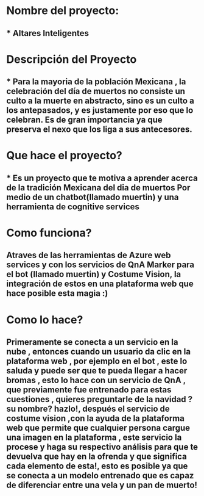 # Nombre del proyecto:

## * Altares Inteligentes 

# Descripción del Proyecto

## * Para la mayoria de la población Mexicana , la celebración del día de muertos no consiste un culto a la muerte en abstracto, sino es un culto a los antepasados, y es justamente por eso que lo celebran. Es de gran importancia ya que preserva el nexo que los liga a sus antecesores.

# Que hace el proyecto?
## * Es un proyecto que te motiva a aprender acerca de la tradición Mexicana del dia de muertos Por medio de un chatbot(llamado muertin) y una herramienta de cognitive services 

# Como funciona?
## Atraves de las herramientas de Azure web services y con los servicios de QnA Marker para el bot (llamado muertin) y Costume Vision, la integración de estos en una plataforma web que hace posible esta magia :)

# Como lo hace?
## Primeramente se conecta a un servicio en la nube , entonces cuando un usuario da clic en la plataforma web , por ejemplo en el bot , este lo saluda y puede ser que te pueda llegar a hacer bromas , esto lo hace con un servicio de QnA , que previamente fue entrenado para estas cuestiones , quieres preguntarle de la navidad ? su nombre? hazlo!, después el servicio de costume vision ,con la ayuda de la plataforma web que permite que cualquier persona cargue una imagen en la plataforma , este servicio la procese y haga su respectivo análisis para que te devuelva que hay en la ofrenda y que significa cada elemento de esta!, esto es posible ya que se conecta a un modelo entrenado que es capaz de diferenciar entre una vela y un pan de muerto!
